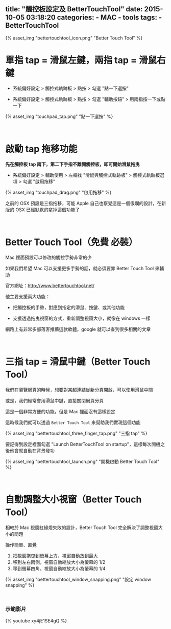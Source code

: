 title: "觸控板設定及 BetterTouchTool"
date: 2015-10-05 03:18:20
categories:
    - MAC
    - tools
tags:
    - BetterTouchTool
---

{% asset_img "bettertouchtool_icon.png" "Better Touch Tool" %}

# 單指 tap = 滑鼠左鍵，兩指 tap = 滑鼠右鍵

* 系統偏好設定 > 觸控式軌跡板 > 點按 > 勾選 "點一下選按"

* 系統偏好設定 > 觸控式軌跡板 > 點按 > 勾選 "輔助按鈕" > 用兩指按一下或點一下

{% asset_img "touchpad_tap.png" "點一下選按" %}

<br>

# 啟動 tap 拖移功能

__先在觸控板 tap 兩下，第二下手指不離開觸控板，即可開始滑鼠拖曳__

* 系統偏好設定 > 輔助使用 > 左欄找 "滑鼠與觸控式軌跡板" > 觸控式軌跡板選項 > 勾選 "啟用拖移"

{% asset_img "touchpad_drag.png" "啟用拖移" %}

之前的 OSX 預設是三指拖移，可能 Apple 自己也察覺這是一個很爛的設計，在新版的 OSX 已經默默的拿掉這個功能了

<br>

# Better Touch Tool（免費 必裝）

Mac 裡面預設可以修改的觸控手勢非常的少

如果我們希望 Mac 可以支援更多手勢的話，就必須要靠 Better Touch Tool 來輔助

官方網址：http://www.bettertouchtool.net/

他主要支援兩大功能：

* 把觸控板的手勢，對應到指定的滑鼠、按鍵、或其他功能

* 支援透過拖曳視窗的方式，重新調整視窗大小，就像在 windows 一樣

網路上有非常多部落客推薦這款軟體，google 就可以查到很多相關的文章

<br>

# 三指 tap = 滑鼠中鍵（Better Touch Tool）

我們在瀏覽網頁的時候，想要對某超連結從新分頁開啟，可以使用滑鼠中間

或是，我們經常會用滑鼠中鍵，直接關閉網頁分頁

這是一個非常方便的功能，但是 Mac 裡面沒有這樣設定

這時候我們就可以透過 `Better Touch Tool` 來幫助我們實現這個功能

{% asset_img "bettertouchtool_three_finger_tap.png" "三指 tap" %}

要記得到設定裡面勾選 "Launch BetterTouchTool on startup"，這樣每次開機之後他會就自動在背景發功

{% asset_img "bettertouchtool_launch.png" "開機啟動 Better Touch Tool" %}

<br>

# 自動調整大小視窗（Better Touch Tool）

相較於 Mac 視窗紅綠燈失敗的設計，Better Touch Tool 完全解決了調整視窗大小的問題

操作簡單、直覺

1. 把視窗拖曳到螢幕上方，視窗自動放到最大
2. 移到左右兩側，視窗自動縮放大小為螢幕的 1/2
3. 移到螢幕四角，視窗自動縮放大小為螢幕的 1/4

{% asset_img "bettertouchtool_window_snapping.png" "設定 window snapping" %}

<br>

### 示範影片

{% youtube xy4jE1SE4gQ %}
